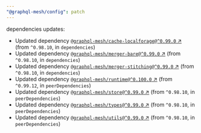 ```yaml
---
"@graphql-mesh/config": patch
---
```

dependencies updates:
  - Updated dependency [`@graphql-mesh/cache-localforage@^0.99.0` ↗︎](https://www.npmjs.com/package/@graphql-mesh/cache-localforage/v/0.99.0) (from `^0.98.10`, in `dependencies`)
  - Updated dependency [`@graphql-mesh/merger-bare@^0.99.0` ↗︎](https://www.npmjs.com/package/@graphql-mesh/merger-bare/v/0.99.0) (from `^0.98.10`, in `dependencies`)
  - Updated dependency [`@graphql-mesh/merger-stitching@^0.99.0` ↗︎](https://www.npmjs.com/package/@graphql-mesh/merger-stitching/v/0.99.0) (from `^0.98.10`, in `dependencies`)
  - Updated dependency [`@graphql-mesh/runtime@^0.100.0` ↗︎](https://www.npmjs.com/package/@graphql-mesh/runtime/v/0.100.0) (from `^0.99.12`, in `peerDependencies`)
  - Updated dependency [`@graphql-mesh/store@^0.99.0` ↗︎](https://www.npmjs.com/package/@graphql-mesh/store/v/0.99.0) (from `^0.98.10`, in `peerDependencies`)
  - Updated dependency [`@graphql-mesh/types@^0.99.0` ↗︎](https://www.npmjs.com/package/@graphql-mesh/types/v/0.99.0) (from `^0.98.10`, in `peerDependencies`)
  - Updated dependency [`@graphql-mesh/utils@^0.99.0` ↗︎](https://www.npmjs.com/package/@graphql-mesh/utils/v/0.99.0) (from `^0.98.10`, in `peerDependencies`)
